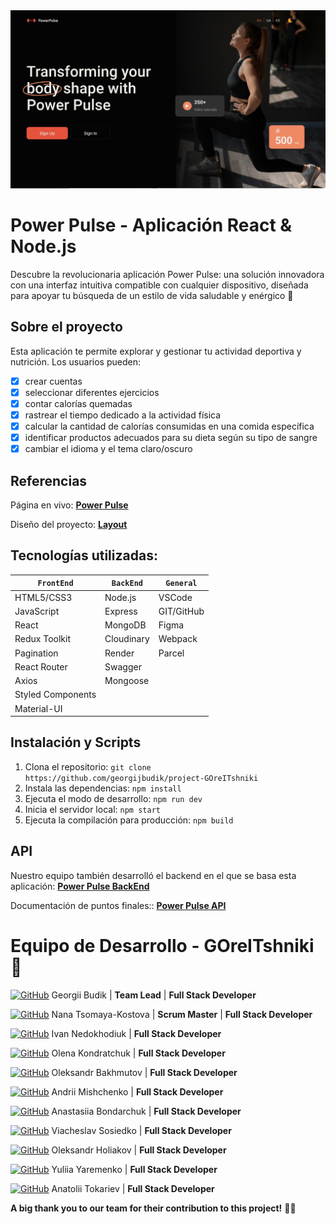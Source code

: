 <img width="980" alt="readme" src="pho/readme-cover.jpg">

# Power Pulse - Aplicación React & Node.js

Descubre la revolucionaria aplicación Power Pulse: una solución innovadora con
una interfaz intuitiva compatible con cualquier dispositivo, diseñada para
apoyar tu búsqueda de un estilo de vida saludable y enérgico :runner:

## Sobre el proyecto

Esta aplicación te permite explorar y gestionar tu actividad deportiva y
nutrición. Los usuarios pueden:

- [x] crear cuentas
- [x] seleccionar diferentes ejercicios
- [x] contar calorías quemadas
- [x] rastrear el tiempo dedicado a la actividad física
- [x] calcular la cantidad de calorías consumidas en una comida específica
- [x] identificar productos adecuados para su dieta según su tipo de sangre
- [x] cambiar el idioma y el tema claro/oscuro

## Referencias

Página en vivo:
[**Power Pulse**](https://georgijbudik.github.io/project-GOreITshniki)

Diseño del proyecto:
[**Layout**](https://www.figma.com/file/FHAaMcWwZCDbzWPlowFhEf/Power-Pulse?type=design&mode=design&t=pEbMMrU24sjh3Lm3-0)

## Tecnologías utilizadas:

| `FrontEnd`        | `BackEnd`  | `General`  |
| ----------------- | ---------- | ---------- |
| HTML5/CSS3        | Node.js    | VSCode     |
| JavaScript        | Express    | GIT/GitHub |
| React             | MongoDB    | Figma      |
| Redux Toolkit     | Cloudinary | Webpack    |
| Pagination        | Render     | Parcel     |
| React Router      | Swagger    |            |
| Axios             | Mongoose   |            |
| Styled Components |            |            |
| Material-UI       |            |            |

## Instalación y Scripts

1. Clona el repositorio:
   `git clone https://github.com/georgijbudik/project-GOreITshniki`
2. Instala las dependencias: `npm install`
3. Ejecuta el modo de desarrollo: `npm run dev`
4. Inicia el servidor local: `npm start`
5. Ejecuta la compilación para producción: `npm build`

## API

Nuestro equipo también desarrolló el backend en el que se basa esta aplicación:
[**Power Pulse BackEnd**](https://github.com/georgijbudik/backend-GOreITshniki)

Documentación de puntos finales::
[**Power Pulse API**](https://backend-project-dl3a.onrender.com/api-docs/)

# Equipo de Desarrollo - GOreITshniki :eyes:

[![GitHub](https://img.shields.io/badge/GitHub-100000?style=flat&logo=github&logoColor=white)](https://github.com/georgijbudik)
Georgii Budik | **Team Lead** | **Full Stack Developer**

[![GitHub](https://img.shields.io/badge/GitHub-100000?style=flat&logo=github&logoColor=white)](https://github.com/NanaTsK)
Nana Tsomaya-Kostova | **Scrum Master** | **Full Stack Developer**

[![GitHub](https://img.shields.io/badge/GitHub-100000?style=flat&logo=github&logoColor=white)](https://github.com/Ivan011001)
Ivan Nedokhodiuk | **Full Stack Developer**

[![GitHub](https://img.shields.io/badge/GitHub-100000?style=flat&logo=github&logoColor=white)](https://github.com/olenakond)
Olena Kondratchuk | **Full Stack Developer**

[![GitHub](https://img.shields.io/badge/GitHub-100000?style=flat&logo=github&logoColor=white)](https://github.com/bajmutov)
Oleksandr Bakhmutov | **Full Stack Developer**

[![GitHub](https://img.shields.io/badge/GitHub-100000?style=flat&logo=github&logoColor=white)](https://github.com/AndriiMishch)
Andrii Mishchenko | **Full Stack Developer**

[![GitHub](https://img.shields.io/badge/GitHub-100000?style=flat&logo=github&logoColor=white)](https://github.com/AnastasiaBndr)
Anastasiia Bondarchuk | **Full Stack Developer**

[![GitHub](https://img.shields.io/badge/GitHub-100000?style=flat&logo=github&logoColor=white)](https://github.com/Slav-0N)
Viacheslav Sosiedko | **Full Stack Developer**

[![GitHub](https://img.shields.io/badge/GitHub-100000?style=flat&logo=github&logoColor=white)](https://github.com/Golik07)
Oleksandr Holiakov | **Full Stack Developer**

[![GitHub](https://img.shields.io/badge/GitHub-100000?style=flat&logo=github&logoColor=white)](https://github.com/yuliatos12)
Yuliia Yaremenko | **Full Stack Developer**

[![GitHub](https://img.shields.io/badge/GitHub-100000?style=flat&logo=github&logoColor=white)](https://github.com/Anatolii2709)
Anatolii Tokariev | **Full Stack Developer**

**A big thank you to our team for their contribution to this project!**
:blue_heart::yellow_heart:
